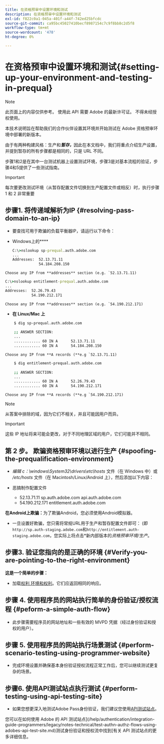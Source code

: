 ```yaml
---
title: 在资格预审中设置环境和测试
description: 在资格预审中设置环境和测试
exl-id: f822c0a1-045a-401f-a44f-742ed25bfcdc
source-git-commit: ca95bc45027410becf8987154c7c9f8bb8c2d5f8
workflow-type: tm+mt
source-wordcount: '478'
ht-degree: 0%

---
```


# 在资格预审中设置环境和测试{#setting-up-your-environment-and-testing-in-prequal}

>[!NOTE]
>
>此页面上的内容仅供参考。 使用此 API 需要 Adobe 的最新许可证。 不得未经授权使用。

本技术说明旨在帮助我们的合作伙伴设置其环境并开始测试在 Adobe 资格预审环境中部署的新版本。

由于有两种构建风格：生产和&#x200B;******&#x200B;暂存&#x200B;***，***&#x200B;因此在本文档中，我们将重点介绍生产设置，并提到暂存的所有步骤都是相同的，只是 URL 不同。

步骤1和2是在其中一台测试机器上设置测试环境，步骤3是对基本流程的验证，步骤4和5提供了一些测试指南。

>[!IMPORTANT]
>
> 每次要更改测试环境（从暂存配置文件切换到生产配置文件或相反）时，执行步骤 1 和 2 非常重要


## 步骤1. 将传递域解析为IP {#resolving-pass-domain-to-an-ip}

* 要查找可用于欺骗的负载平衡器IP，请运行以下命令：

* Windows上的&#x200B;****

  ```cmd
  C:\>nslookup sp-prequal.auth.adobe.com
  ...
  Addresses:  52.13.71.11
              54.184.208.150
  ```

```Choose any IP from **addresses** section (e.g. `52.13.71.11)```

```cmd
C:\>nslookup entitlement-prequal.auth.adobe.com 
...
Addresses:  52.26.79.43
            54.190.212.171
```

```Choose any IP from **addresses** section (e.g. `54.190.212.171)```


* **在 Linux/Mac 上**

```sh
    $ dig sp-prequal.auth.adobe.com
    
    ;; ANSWER SECTION:
    ...
    ............ 60 IN A      52.13.71.11
    ............ 60 IN A      54.184.208.150
```

```Choose any IP from **A records (**e.g `52.13.71.11)```

```sh
    $ dig entitlement-prequal.auth.adobe.com
    
    ;; ANSWER SECTION:
    ...
    ............ 60 IN A      52.26.79.43
    ............ 60 IN A      54.190.212.171
```

```Choose any IP from **A records (**e.g `54.190.212.171)```

>[!NOTE]
>
>从答案中排除的域，因为它们不相关，并且可能因用户而异。

>[!IMPORTANT]
>
> 这些 IP 地址将来可能会更改，对于不同地理区域的用户，它们可能并不相同。


## 第 2 步。  欺骗资格预审环境以进行生产 {#spoofing-the-prequalification-environment}

* *编辑 c：\\windows\\System32\\drivers\\etc\\hosts* 文件（在 Windows 中）或 */etc/hosts* 文件（在 Macintosh/Linux/Android 上），然后添加以下内容：

* 恶搞制作配置文件
   * 52.13.71.11 sp.auth.adobe.com api.auth.adobe.com
   * 54.190.212.171 entitlement.auth.adobe.com

**在Android上欺骗：**&#x200B;为了欺骗Android，您必须使用Android模拟器。

* 一旦设置好欺骗，您只需将常规URL用于生产和暂存配置文件即可： (即`http://sp.auth-staging.adobe.com`和`http://entitlement.auth-staging.adobe.com`，您实际上将点击*新内部版本的&#x200B;*资格预审环境/生产*。


## 步骤3.  验证您指向的是正确的环境 {#Verify-you-are-pointing-to-the-right-environment}

**这是一个简单的步骤：**

* 加载[权利 环境和](https://entitlement-prequal.auth.adobe.com/environment.html)[权利](https://entitlement.auth.adobe.com/environment.html)。它们应返回相同的响应。


## 步骤 4.  使用程序员的网站执行简单的身份验证/授权流程 {#peform-a-simple-auth-flow}

* 此步骤需要程序员的网站地址和一些有效的 MVPD 凭据（经过身份验证和授权的用户）。

## 步骤 5.  使用程序员的网站执行场景测试 {#perform-scenario-testing-using-programmer-website}

* 完成环境设置并确保基本身份验证授权流程正常工作后，您可以继续测试更复杂的场景。


## 步骤6.  使用API测试站点执行测试 {#perform-testing-using-api-testing-site}

* 如果您想更深入地测试Adobe Pass身份验证，我们建议您使用[API测试站点](http://entitlement-prequal.auth.adobe.com/apitest/api.html)。

您可以在如何使用 Adobe 的 API 测试站点](/help/authentication/integration-guide-programmers/legacy/notes-technical/test-authn-authz-flows-using-adobes-api-test-site.md)测试身份验证和授权流中找到[有关 API 测试站点的更多详细信息。
